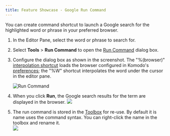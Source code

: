 ```yaml
---
title: Feature Showcase - Google Run Command
---
```


You can create command shortcut to launch a Google search for the highlighted word or phrase in your preferred browser.

1. In the Editor Pane, select the word or phrase to search for.

1. Select **Tools** > **Run Command** to open the [Run Command](/manual/run.html) dialog box.

1. Configure the dialog box as shown in the screenshot. The "%(browser)" [interpolation shortcut](/manual/shortcuts.html) loads the browser configured in Komodo's [preferences](/manual/prefs.html#web); the "%W" shortcut interpolates the word under the cursor in the editor pane.

    ![Run Command](/images/tourlet_googrun_runcmd.png)


1. When you click **Run**, the Google search results for the term are displayed in the browser.
    ![](/images/tourlet_googrun_googres.png)  

1. The run command is stored in the [Toolbox](/manual/toolbox.html) for re-use. By default it is name uses the command syntax. You can right-click the name in the toolbox and rename it.        
    ![](/images/tourlet_googrun_toolbox.png)
